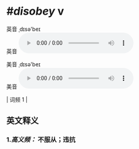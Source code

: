 # ***\#disobey*** v
英音 ˌdɪsə'beɪ  
英音
<audio src="./media/disobey-B.aac" controls="controls"></audio>

美音 ˌdɪsə'beɪ  
美音
<audio src="./media/disobey.aac" controls="controls"></audio>



| 词频 1 |  

英文释义
---
### 1.*高义频：* **不服从；违抗**  


